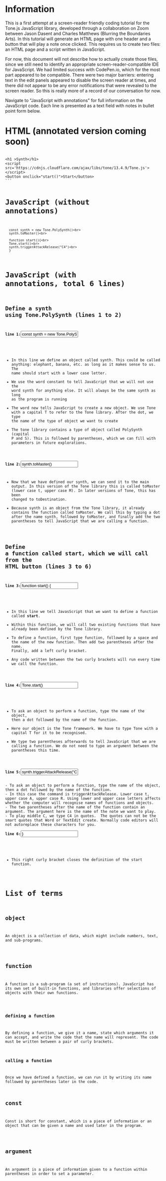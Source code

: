 # Information 
<p>
  This is a first attempt at a screen-reader friendly coding tutorial for the Tone.js JavaScript library, developed through a collaboration on Zoom between Jason Dasent and Charles Matthews (Blurring the Boundaries Arts). In this tutorial will generate an HTML page with one header and a button that will play a note once clicked.  This requires us to create two files: an HTML page and a script written in JavaScript.
</p>
<p>
  For now, this document will not describe how to actually create those files, since we still need to identify an appropriate screen-reader-compatible IDE for JavaScript. We had limited success with CodePen.io, which for the most part appeared to be compatible. There were two major barriers: entering text in the edit panels appeared to disable the screen reader at times, and there did not appear to be any error notifications that were revealed to the screen reader. So this is really more of a record of our conversation for now.
  </p>
<p>
  Navigate to "JavaScript with annotations" for full information on the JavaScript code. Each line is presented as a text field with notes in bullet point form below.
</p>

# HTML (annotated version coming soon) 
<code>
&lt;h1 &gt;Synth&lt;/h1&gt;
&lt;script src='https://cdnjs.cloudflare.com/ajax/libs/tone/13.4.9/Tone.js'&gt;&lt;/script&gt;
&lt;button onclick="start()"&gt;Start&lt;/button&gt;
```

# JavaScript (without annotations) 
```
  const synth = new Tone.PolySynth()<br>
  synth.toMaster()<br>

  function start(){<br>
  Tone.start()<br>
  synth.triggerAttackRelease("C4")<br>
  }
```

# JavaScript (with annotations, total 6 lines) # 
## Define a synth using Tone.PolySynth (lines 1 to 2) 
<p><b>line 1:</b><input type=text value="const synth = new Tone.PolySynth()"></input></p>

- In this line we define an object called synth. This could be called anything: elephant, banana, etc. as long as it makes sense to us. The name should start with a lower case letter.
- We use the word constant to tell JavaScript that we will not use the word synth for anything else. It will always be the same synth as long as the program is running
- The word new tells JavaScript to create a new object. We use Tone with a capital T to refer to the Tone library. After the dot, we type the name of the type of object we want to create
- The tone library contains a type of object called PolySynth (capital P and S). This is followed by parentheses, which we can fill with parameters in future explorations.
  
<p><b>line 2:</b><input value="synth.toMaster()" type=text></input>

- Now that we have defined our synth, we can send it to the main output. In this version of the Tone library this is called toMaster (lower case t, upper case M). In later versions of Tone, this has been changed to toDestination.
- Because synth is an object from the Tone library, it already contains the function called toMaster. We call this by typing a dot after the name synth, followed by toMaster, and finally add the two parentheses to tell JavaScript that we are calling a function.

## Define a function called start, which we will call from the <strong>HTML</strong> button (lines 3 to 6) 
<p><b>line 3:</b><input value="function start() {" type=text></input></p>

- In this line we tell JavasScript that we want to define a function called <strong>start</strong>. 
- Within this function, we will call two existing functions that have already been defined by the Tone library.
- To define a function, first type function, followed by a space and the name of the new function. Then add two parentheses after the name. Finally, add a left curly bracket.
- Any code written between the two curly brackets will run every time we call the function.
  
<p><b>line 4:</b><input value="Tone.start()" type=text></input></p>

- To ask an object to perform a function, type the name of the object, then a dot followed by the name of the function.
- Here our object is the Tone framework. We have to type Tone with a capital T for it to be recognised.
- We type two parentheses afterwards to tell JavaScript that we are calling a function. We do not need to type an argument between the parentheses this time.

<p><b>line 5:</b><input value='synth.triggerAttackRelease("C4")' type=text></input></p>
- To ask an object to perform a function, type the name of the object, then a dot followed by the name of the function.
- In this case the command is triggerAttackRelease. Lower case t, upper case A, upper case R. Using lower and upper case letters affects whether the computer will recognise names of functions and objects.
- The two parentheses after the name of the function contain an argument. The argument here is the name of the note we want to play.
- To play middle C, we type C4 in quotes.  The quotes can not be the smart quotes that Word or TextEdit create. Normally code editors will not autoreplace these characters for you.
<p><b>line 6:</b><input value='}' type=text></input></p>

- This right curly bracket closes the definition of the start function.


# List of terms 
## object 

<p>An object is a collection of data, which might include numbers, text, and sub-programs.</p>

## function 
<p>A function is a sub-program (a set of instructions). JavaScript has its own set of built-in functions, and libraries offer selections of objects with their own functions.</p>

### defining a function
By defining a function, we give it a name, state which arguments it can accept, and write the code that the name will represent. The code must be written between a pair of curly brackets.

### calling a function
Once we have defined a function, we can run it by writing its name followed by parentheses later in the code.

## const 
<p>Const is short for constant, which is a piece of information or an object that can be given a name and used later in the program.</p>

## argument 
<p>An argument is a piece of information given to a function within parentheses in order to set a parameter.</p>
